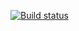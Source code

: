 [![Build status](https://ci.appveyor.com/api/projects/status/g88vw9rtpckb0d44/branch/main?svg=true)](https://ci.appveyor.com/project/Dmitriy-Nabokov/java-patterns/branch/main)

